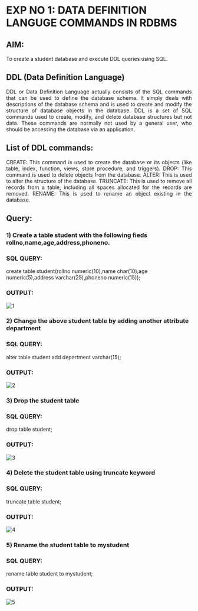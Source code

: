# EXP NO 1: DATA DEFINITION LANGUGE COMMANDS IN RDBMS

## AIM:
To create a student database and execute DDL queries using SQL.


## DDL (Data Definition Language)
<div align="justify">
DDL or Data Definition Language actually consists of the SQL commands that can be used to define the database schema. It simply deals with descriptions of the database schema and is used to create and modify the structure of database objects in the database. DDL is a set of SQL commands used to create, modify, and delete database structures but not data. These commands are normally not used by a general user, who should be accessing the database via an application.
</div>
 
## List of DDL commands: 
<div align="justify">
CREATE: This command is used to create the database or its objects (like table, index, function, views, store procedure, and triggers).
DROP: This command is used to delete objects from the database.
ALTER: This is used to alter the structure of the database.
TRUNCATE: This is used to remove all records from a table, including all spaces allocated for the records are removed.
RENAME: This is used to rename an object existing in the database.
</div>

## Query:
### 1) Create a table student with the following fieds rollno,name,age,address,phoneno.

### SQL QUERY: 
create table student(rollno numeric(10),name char(10),age numeric(5),address varchar(25),phoneno numeric(15));

### OUTPUT:
![1](https://github.com/Divya110205/I2_DBMS/assets/119404855/960e66b8-fd34-420c-ac25-840488ccc6ea)

### 2) Change the above student table by adding another attribute department

### SQL QUERY: 
alter table student add department varchar(15);

### OUTPUT:
![2](https://github.com/Divya110205/I2_DBMS/assets/119404855/6b9b4233-8203-4217-bf24-2d2495386908)

### 3) Drop the student table
 
### SQL QUERY: 
drop table student;

### OUTPUT:
![3](https://github.com/Divya110205/I2_DBMS/assets/119404855/e9ec15a1-9208-4344-bd40-56f9b5f52a29)

### 4) Delete the student table using truncate keyword

### SQL QUERY: 
truncate table student;

### OUTPUT:
![4](https://github.com/Divya110205/I2_DBMS/assets/119404855/1e31eef1-d37f-4bc1-b5c2-0d05bef01c0b)

### 5) Rename the student table to mystudent

### SQL QUERY: 
rename table student to mystudent;

### OUTPUT:
![5](https://github.com/Divya110205/I2_DBMS/assets/119404855/fc4ff924-619e-4531-ac59-4a9f9048f8b0)
